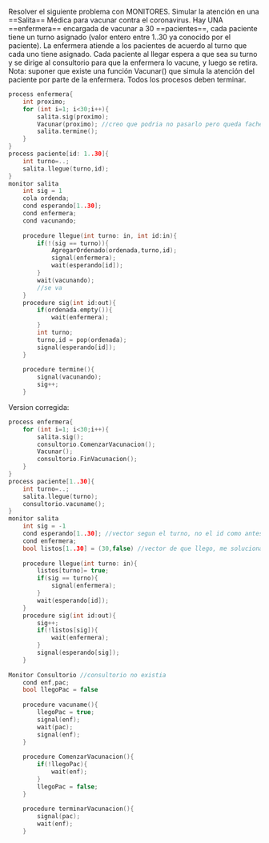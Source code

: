 Resolver el siguiente problema con MONITORES. Simular la atención en una ==Salita== Médica para vacunar contra el coronavirus. Hay UNA ==enfermera== encargada de vacunar a 30 ==pacientes==, cada paciente tiene un turno asignado (valor entero entre 1..30 ya conocido por el paciente). La enfermera atiende a los pacientes de acuerdo al turno que cada uno tiene asignado. Cada paciente al llegar espera a que sea su turno y se dirige al consultorio para que la enfermera lo vacune, y luego se retira. Nota: suponer que existe una función Vacunar() que simula la atención del paciente por parte de la enfermera. Todos los procesos deben terminar.
``` C
process enfermera{
	int proximo;
	for (int i=1; i<30;i++){
		salita.sig(proximo);
		Vacunar(proximo); //creo que podria no pasarlo pero queda facherito
		salita.termine();
	}
}
process paciente[id: 1..30]{
	int turno=..;
	salita.llegue(turno,id);
}
monitor salita
	int sig = 1 
	cola ordenda;
	cond esperando[1..30];
	cond enfermera;
	cond vacunando;
	
	procedure llegue(int turno: in, int id:in){
		if(!(sig == turno)){
			AgregarOrdenado(ordenada,turno,id);
			signal(enfermera);
			wait(esperando[id]);
		}
		wait(vacunando);
		//se va
	}
	procedure sig(int id:out){
		if(ordenada.empty()){
			wait(enfermera);
		}
		int turno;
		turno,id = pop(ordenada);
		signal(esperando[id]);
	}
	
	procedure termine(){
		signal(vacunando);
		sig++;
	}
``` 

Version corregida:
``` C
process enfermera{
	for (int i=1; i<30;i++){
		salita.sig();
		consultorio.ComenzarVacunacion();
		Vacunar(); 
		consultorio.FinVacunacion();
	}
}
process paciente[1..30]{
	int turno=..;
	salita.llegue(turno);
	consultorio.vacuname();
}
monitor salita
	int sig = -1 
	cond esperando[1..30]; //vector segun el turno, no el id como antes
	cond enfermera;
	bool listos[1..30] = (30,false) //vector de que llego, me soluciona un re bardo para saber el proximo
	
	procedure llegue(int turno: in){
		listos[turno]= true;
		if(sig == turno){
			signal(enfermera);
		}
		wait(esperando[id]);
	}
	procedure sig(int id:out){
		sig++;
		if(!listos[sig]){
			wait(enfermera);
		}
		signal(esperando[sig]);
	}
	
Monitor Consultorio //consultorio no existia
	cond enf,pac;
	bool llegoPac = false
	
	procedure vacuname(){
		llegoPac = true;
		signal(enf);
		wait(pac);
		signal(enf);
	}
	
	procedure ComenzarVacunacion(){
		if(!llegoPac){
			wait(enf);
		}
		llegoPac = false;
	}
	
	procedure terminarVacunacion(){
		signal(pac);
		wait(enf);
	}
``` 